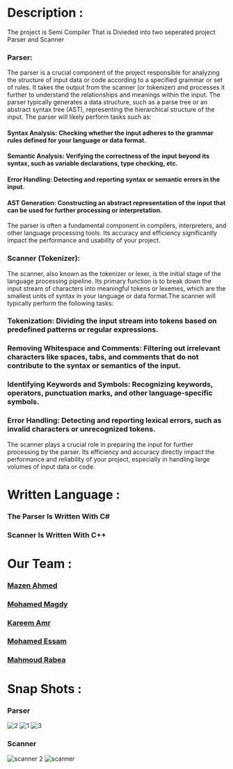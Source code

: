 # Description :
The project is Semi Compiler That is Divieded into two seperated project Parser and Scanner 
### Parser:
The parser is a crucial component of the project responsible for analyzing the structure of input data or code according to a specified grammar or set of rules. It takes the output from the scanner (or tokenizer) and processes it further to understand the relationships and meanings within the input. The parser typically generates a data structure, such as a parse tree or an abstract syntax tree (AST), representing the hierarchical structure of the input.
The parser will likely perform tasks such as:
#### Syntax Analysis: Checking whether the input adheres to the grammar rules defined for your language or data format.
#### Semantic Analysis: Verifying the correctness of the input beyond its syntax, such as variable declarations, type checking, etc.
#### Error Handling: Detecting and reporting syntax or semantic errors in the input.
#### AST Generation: Constructing an abstract representation of the input that can be used for further processing or interpretation.
The parser is often a fundamental component in compilers, interpreters, and other language processing tools. Its accuracy and efficiency significantly impact the performance and usability of your project.

### Scanner (Tokenizer):
The scanner, also known as the tokenizer or lexer, is the initial stage of the language processing pipeline. Its primary function is to break down the input stream of characters into meaningful tokens or lexemes, which are the smallest units of syntax in your language or data format.The scanner will typically perform the following tasks:
### Tokenization: Dividing the input stream into tokens based on predefined patterns or regular expressions.
### Removing Whitespace and Comments: Filtering out irrelevant characters like spaces, tabs, and comments that do not contribute to the syntax or semantics of the input.
### Identifying Keywords and Symbols: Recognizing keywords, operators, punctuation marks, and other language-specific symbols.
### Error Handling: Detecting and reporting lexical errors, such as invalid characters or unrecognized tokens.
The scanner plays a crucial role in preparing the input for further processing by the parser. Its efficiency and accuracy directly impact the performance and reliability of your project, especially in handling large volumes of input data or code.

# Written Language :
### The Parser Is Written With C# 
### Scanner Is Written With C++

# Our Team :
### [Mazen Ahmed](https://github.com/Mazen20021)
### [Mohamed Magdy](https://github.com/mohamedmagdyali-lab)
### [Kareem Amr](https://github.com/silentmug)
### [Mohamed Essam](https://github.com/MohamedEssam70)
### [Mahmoud Rabea](https://github.com/MahmoudRabea20)

# Snap Shots :
### Parser

![2](https://github.com/Mazen20021/Parser/assets/131156076/94583abd-0f05-4c61-87ad-dc3996ebd062)
![1](https://github.com/Mazen20021/Parser/assets/131156076/758397f6-5194-4f17-b152-f2b048fef06a)
![3](https://github.com/Mazen20021/Parser/assets/131156076/cf90f8c5-9880-4b47-a2f0-3c15ac71bbbd)

### Scanner 
![scanner 2](https://github.com/Mazen20021/Parser/assets/131156076/9801d5da-1f83-40e5-afec-74973d4f9ca4)
![scanner](https://github.com/Mazen20021/Parser/assets/131156076/d9f19193-04f8-4758-8193-f6d203ff11d0)
